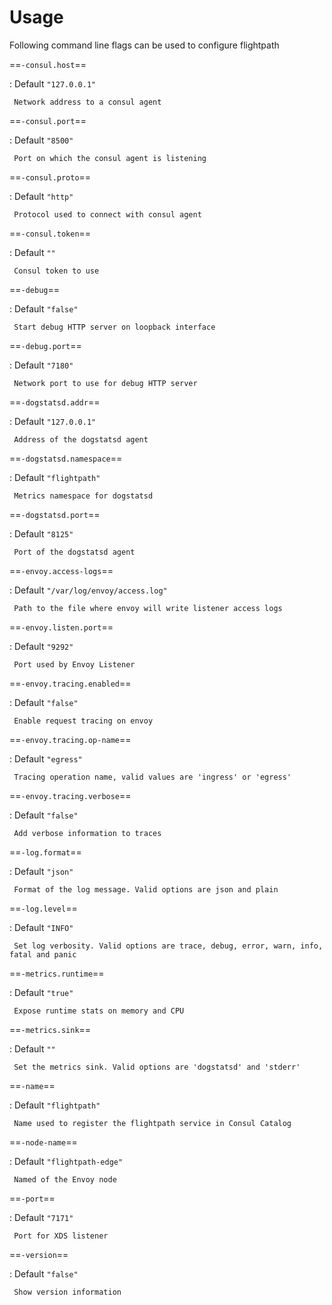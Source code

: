 # Usage

Following command line flags can be used to configure flightpath

==`-consul.host`==

:    Default `"127.0.0.1"`

     Network address to a consul agent

==`-consul.port`==

:    Default `"8500"`

     Port on which the consul agent is listening

==`-consul.proto`==

:    Default `"http"`

     Protocol used to connect with consul agent

==`-consul.token`==

:    Default `""`

     Consul token to use

==`-debug`==

:    Default `"false"`

     Start debug HTTP server on loopback interface

==`-debug.port`==

:    Default `"7180"`

     Network port to use for debug HTTP server

==`-dogstatsd.addr`==

:    Default `"127.0.0.1"`

     Address of the dogstatsd agent

==`-dogstatsd.namespace`==

:    Default `"flightpath"`

     Metrics namespace for dogstatsd

==`-dogstatsd.port`==

:    Default `"8125"`

     Port of the dogstatsd agent

==`-envoy.access-logs`==

:    Default `"/var/log/envoy/access.log"`

     Path to the file where envoy will write listener access logs

==`-envoy.listen.port`==

:    Default `"9292"`

     Port used by Envoy Listener

==`-envoy.tracing.enabled`==

:    Default `"false"`

     Enable request tracing on envoy

==`-envoy.tracing.op-name`==

:    Default `"egress"`

     Tracing operation name, valid values are 'ingress' or 'egress'

==`-envoy.tracing.verbose`==

:    Default `"false"`

     Add verbose information to traces

==`-log.format`==

:    Default `"json"`

     Format of the log message. Valid options are json and plain

==`-log.level`==

:    Default `"INFO"`

     Set log verbosity. Valid options are trace, debug, error, warn, info, fatal and panic

==`-metrics.runtime`==

:    Default `"true"`

     Expose runtime stats on memory and CPU

==`-metrics.sink`==

:    Default `""`

     Set the metrics sink. Valid options are 'dogstatsd' and 'stderr'

==`-name`==

:    Default `"flightpath"`

     Name used to register the flightpath service in Consul Catalog

==`-node-name`==

:    Default `"flightpath-edge"`

     Named of the Envoy node

==`-port`==

:    Default `"7171"`

     Port for XDS listener

==`-version`==

:    Default `"false"`

     Show version information

